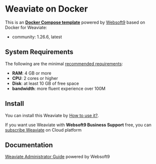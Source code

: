 # Weaviate on Docker  

This is an **[Docker Compose template](https://github.com/Websoft9/docker-library)** powered by [Websoft9](https://www.websoft9.com) based on Docker for Weaviate:


 - community:  1.26.6, latest


## System Requirements

The following are the minimal [recommended requirements](https://weaviate.io/developers/weaviate/current/):

* **RAM**: 4 GB or more
* **CPU**: 2 cores or higher
* **Disk**: at least 10 GB of free space
* **bandwidth**: more fluent experience over 100M  

## Install

You can install this Weaviate by [How to use it?](https://github.com/Websoft9/docker-library#how-to-use-it).   

If you want use Weaviate with **Websoft9 Business Support** free, you can [subscribe Weaviate](https://www.websoft9.com/apps) on Cloud platform

## Documentation

[Weaviate Administrator Guide](https://support.websoft9.com/docs/weaviate) powered by Websoft9